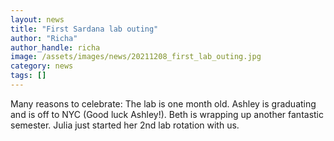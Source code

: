 ```yaml
---
layout: news
title: "First Sardana lab outing"
author: "Richa"
author_handle: richa
image: /assets/images/news/20211208_first_lab_outing.jpg
category: news
tags: []
---
```

Many reasons to celebrate:
The lab is one month old. 
Ashley is graduating and is off to NYC (Good luck Ashley!). Beth is wrapping up another fantastic semester. 
Julia just started her 2nd lab rotation with us. 